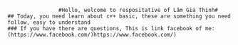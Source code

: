                     #Hello, welcome to respositative of Lâm Gia Thịnh#
    ## Today, you need learn about c++ basic, these are something you need follow, easy to understand 
    ### If you have there are questions, This is link facebook of me: (https://www.facebook.com/)https://www.facebook.com/)
